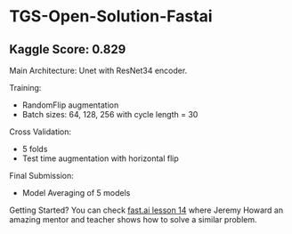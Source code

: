 # TGS-Open-Solution-Fastai

## Kaggle Score: 0.829

Main Architecture: Unet with ResNet34 encoder. 

Training: 

- RandomFlip augmentation
- Batch sizes: 64, 128, 256 with cycle length = 30

Cross Validation: 

- 5 folds
- Test time augmentation with horizontal flip

Final Submission: 

- Model Averaging of 5 models

Getting Started? 
You can check [fast.ai lesson 14](http://course.fast.ai/lessons/lesson14.html) where Jeremy Howard an amazing mentor and teacher shows how to solve a similar problem. 

